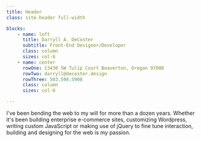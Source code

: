 ```yaml
---
title: Header
class: site-header full-width

blocks:
    - name: left
      title: Darryll A. DeCoster
      subtitle: Front-End Designer/Developer
      class: column
      sizes: col-6
    - name: center
      rowOne: 13430 SW Tulip Court Beaverton, Oregon 97008
      rowTwo: darryll@decoster.design
      rowThree: 503.598.5908
      class: column
      sizes: col-6

---
```


I've been bending the web to my will for more than a dozen years. Whether it's been building enterprise e-commerce sites, customizing Wordpress, writing custom JavaScript or making use of jQuery to fine tune interaction, building and designing for the web is my passion.

